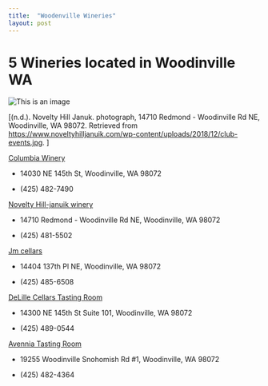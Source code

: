 ```yaml
---
title:  "Woodenville Wineries"
layout: post
---
```




# 5 Wineries located in Woodinville WA


![This is an image](https://www.noveltyhilljanuik.com/wp-content/uploads/2018/12/club-events.jpg)

[(n.d.). Novelty Hill Januk. photograph, 14710 Redmond - Woodinville Rd NE, Woodinville, WA 98072. Retrieved from https://www.noveltyhilljanuik.com/wp-content/uploads/2018/12/club-events.jpg. ]


[Columbia Winery](https://www.columbiawinery.com/)

* 14030 NE 145th St, Woodinville, WA 98072

* (425) 482-7490

[Novelty Hill-januik winery](https://www.noveltyhilljanuik.com)

* 14710 Redmond - Woodinville Rd NE, Woodinville, WA 98072

* (425) 481-5502

[Jm cellars](https://www.jmcellars.com/)

* 14404 137th Pl NE, Woodinville, WA 98072

* (425) 485-6508

[DeLille Cellars Tasting Room](https://www.delillecellars.com/tasting-room/)

* 14300 NE 145th St Suite 101, Woodinville, WA 98072

* (425) 489-0544

[Avennia Tasting Room](https://avennia.com/)

* 19255 Woodinville Snohomish Rd #1, Woodinville, WA 98072

* (425) 482-4364
